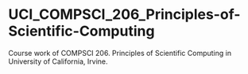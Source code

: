 # UCI_COMPSCI_206_Principles-of-Scientific-Computing
Course work of COMPSCI 206. Principles of Scientific Computing in University of California, Irvine.
